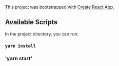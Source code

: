 This project was bootstrapped with [Create React App](https://github.com/facebook/create-react-app).

## Available Scripts

In the project directory, you can run:

### `yarn install`
### 'yarn start'

